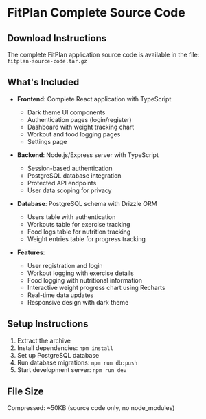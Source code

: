 # FitPlan Complete Source Code

## Download Instructions

The complete FitPlan application source code is available in the file: `fitplan-source-code.tar.gz`

## What's Included

- **Frontend**: Complete React application with TypeScript
  - Dark theme UI components
  - Authentication pages (login/register)
  - Dashboard with weight tracking chart
  - Workout and food logging pages
  - Settings page

- **Backend**: Node.js/Express server with TypeScript
  - Session-based authentication
  - PostgreSQL database integration
  - Protected API endpoints
  - User data scoping for privacy

- **Database**: PostgreSQL schema with Drizzle ORM
  - Users table with authentication
  - Workouts table for exercise tracking
  - Food logs table for nutrition tracking
  - Weight entries table for progress tracking

- **Features**:
  - User registration and login
  - Workout logging with exercise details
  - Food logging with nutritional information
  - Interactive weight progress chart using Recharts
  - Real-time data updates
  - Responsive design with dark theme

## Setup Instructions

1. Extract the archive
2. Install dependencies: `npm install`
3. Set up PostgreSQL database
4. Run database migrations: `npm run db:push`
5. Start development server: `npm run dev`

## File Size
Compressed: ~50KB (source code only, no node_modules)